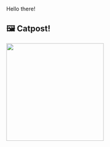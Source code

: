 Hello there!



## 🖼️ Catpost!

<sub>
    <img src="https://cdn2.thecatapi.com/images/2d9.jpg" height="256">
</sub>

